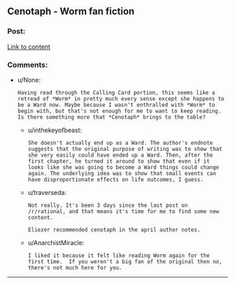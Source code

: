 ## Cenotaph - Worm fan fiction

### Post:

[Link to content](http://archiveofourown.org/works/1152749/chapters/2337442)

### Comments:

- u/None:
  ```
  Having read through the Calling Card portion, this seems like a retread of *Worm* in pretty much every sense except she happens to be a Ward now. Maybe because I wasn't enthralled with *Worm* to begin with, but that's not enough for me to want to keep reading. Is there something more that *Cenotaph* brings to the table?
  ```

  - u/inthekeyofbeast:
    ```
    She doesn't actually end up as a Ward. The author's endnote suggests that the original purpose of writing was to show that she very easily could have ended up a Ward. Then, after the first chapter, he turned it around to show that even if it looks like she was going to become a Ward things could change again. The underlying idea was to show that small events can have disproportionate effects on life outcomes, I guess.
    ```

  - u/traverseda:
    ```
    Not really. It's been 3 days since the last post on /r/rational, and that means it's time for me to find some new content.

    Eliezer recommended cenotaph in the april author notes.
    ```

  - u/AnarchistMiracle:
    ```
    I liked it because it felt like reading Worm again for the first time.  If you weren't a big fan of the original then no, there's not much here for you.
    ```

---


